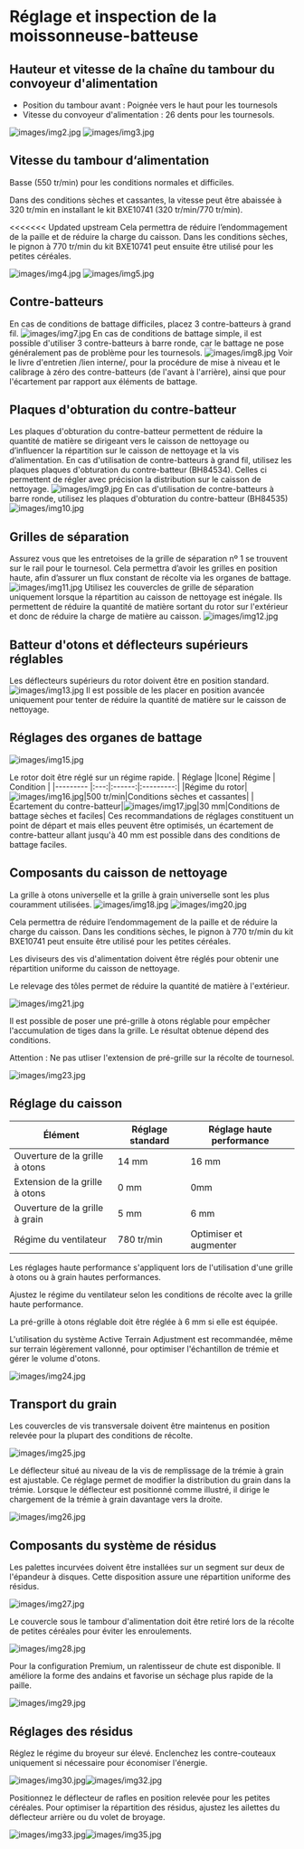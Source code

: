 # Réglage et inspection de la moissonneuse-batteuse

## Hauteur et vitesse de la chaîne du tambour du convoyeur d'alimentation


- Position du tambour avant : Poignée vers le haut pour les tournesols
- Vitesse du convoyeur d'alimentation : 26 dents pour les tournesols.

![images/img2.jpg](images/img2.jpg)
![images/img3.jpg](images/img3.jpg)

## Vitesse du tambour d‘alimentation

Basse (550 tr/min) pour les conditions normales et difficiles. 

Dans des conditions sèches et cassantes, la vitesse peut être abaissée à 320 tr/min en installant le kit BXE10741 (320 tr/min/770 tr/min). 

<<<<<<< Updated upstream
Cela permettra de réduire
l’endommagement de la paille et de réduire la charge du caisson. Dans les
conditions sèches, le pignon à 770 tr/min du kit BXE10741 peut ensuite être
utilisé pour les petites céréales.

![images/img4.jpg](images/img4.jpg)
![images/img5.jpg](images/img5.jpg)

## Contre-batteurs

En cas de conditions de battage difficiles, placez 3 contre-batteurs à grand fil.
![images/img7.jpg](images/img7.jpg)
En cas de conditions de battage simple, il est possible d'utiliser 3 contre-batteurs à barre ronde, car le battage ne pose généralement pas de problème pour les tournesols.
![images/img8.jpg](images/img8.jpg)
Voir le livre d'entretien /lien interne/, pour la procédure de mise à niveau et le calibrage à zéro des contre-batteurs (de l'avant à l'arrière), ainsi que pour l'écartement par rapport aux éléments de battage.

## Plaques d'obturation du contre-batteur

Les plaques d'obturation du contre-batteur permettent de réduire la quantité de matière se dirigeant vers le caisson de nettoyage ou d’influencer la répartition sur le caisson de nettoyage et la vis d’alimentation.
En cas d'utilisation de contre-batteurs à grand fil, utilisez les plaques plaques d'obturation du contre-batteur (BH84534). Celles ci permettent de régler avec précision la distribution sur le caisson de nettoyage.
![images/img9.jpg](images/img9.jpg)
En cas d'utilisation de contre-batteurs à barre ronde, utilisez les plaques d'obturation du contre-batteur (BH84535)
![images/img10.jpg](images/img10.jpg)

## Grilles de séparation

Assurez vous que les entretoises de la grille de séparation nº 1 se trouvent sur le rail pour le tournesol. Cela permettra d’avoir les grilles en position haute, afin d’assurer un flux constant de récolte via les organes de battage.
![images/img11.jpg](images/img11.jpg)
Utilisez les couvercles de grille de séparation uniquement lorsque la répartition au caisson de nettoyage est inégale. Ils permettent de réduire la quantité de matière sortant du rotor sur l'extérieur et donc de réduire la charge de matière au caisson.
![images/img12.jpg](images/img12.jpg)

## Batteur d'otons et déflecteurs supérieurs réglables

Les déflecteurs supérieurs du rotor doivent être en position standard.
![images/img13.jpg](images/img13.jpg)
Il est possible de les placer en position avancée uniquement pour tenter de réduire la quantité de matière sur le caisson de nettoyage.

## Réglages des organes de battage

![images/img15.jpg](images/img15.jpg)   

Le rotor doit être réglé sur un régime rapide.
| Réglage  |Icone| Régime | Condition |
|--------- |:---:|:------:|:---------:|
|Régime du rotor|![images/img16.jpg](images/img16.jpg)|500 tr/min|Conditions sèches et cassantes|
|Écartement du contre-batteur|![images/img17.jpg](images/img17.jpg)|30 mm|Conditions de battage sèches et   faciles|
Ces recommandations de réglages constituent un point de départ et mais elles peuvent être optimisés, un écartement de contre-batteur allant jusqu'à 40 mm est possible dans des conditions de battage faciles.

## Composants du caisson de nettoyage

La grille à otons universelle et la grille à grain universelle sont les plus couramment utilisées.
![images/img18.jpg](images/img18.jpg)
![images/img20.jpg](images/img20.jpg)

Cela permettra de réduire l’endommagement de la paille et de réduire la charge du caisson. Dans les conditions sèches, le pignon à 770 tr/min du kit BXE10741 peut ensuite être utilisé pour les petites céréales.

Les diviseurs des vis d'alimentation doivent être réglés pour obtenir une répartition uniforme du caisson de nettoyage. 

Le relevage des tôles permet de réduire la quantité de matière à l'extérieur. 

![images/img21.jpg](images/img21.jpg)

Il est possible de poser une pré-grille à otons réglable pour empêcher l'accumulation de tiges dans la grille. Le résultat obtenue dépend des conditions.

Attention : Ne pas utliser l'extension de pré-grille sur la récolte de tournesol. 

![images/img23.jpg](images/img23.jpg)

## Réglage du caisson 

|  Élément | Réglage standard  | Réglage haute performance  |
|---|---|---|
|Ouverture de la grille à otons | 14 mm|16 mm|
|Extension de la grille à otons| 0 mm|  0mm |
|Ouverture de la grille à grain |5 mm   |6 mm   |
|Régime du ventilateur |780 tr/min   |Optimiser et augmenter  |

Les réglages haute performance s'appliquent lors de l'utilisation d'une grille à otons ou à grain hautes performances.

Ajustez le régime du ventilateur selon les conditions de récolte avec la grille haute performance.

La pré-grille à otons réglable doit être réglée à 6 mm si elle est équipée. 

L'utilisation du système Active Terrain Adjustment est recommandée, même sur terrain légèrement vallonné, pour optimiser l'échantillon de trémie et gérer le volume d'otons.

![images/img24.jpg](images/img24.jpg)

## Transport du grain

Les couvercles de vis transversale doivent être maintenus en position relevée pour la plupart des conditions de récolte.

![images/img25.jpg](images/img25.jpg)

Le déflecteur situé au niveau de la vis de remplissage de la trémie à grain est ajustable. Ce réglage permet de modifier la distribution du grain dans la trémie. Lorsque le déflecteur est positionné comme illustré, il dirige le chargement de la trémie à grain davantage vers la droite.

![images/img26.jpg](images/img26.jpg)

## Composants du système de résidus

Les palettes incurvées doivent être installées sur un segment sur deux de l'épandeur à disques. Cette disposition assure une répartition uniforme des résidus.

![images/img27.jpg](images/img27.jpg)

Le couvercle sous le tambour d'alimentation doit être retiré lors de la récolte de petites céréales pour éviter les enroulements.

![images/img28.jpg](images/img28.jpg)

Pour la configuration Premium, un ralentisseur de chute est disponible. Il améliore la forme des andains et favorise un séchage plus rapide de la paille.

![images/img29.jpg](images/img29.jpg)

## Réglages des résidus

Réglez le régime du broyeur sur élevé. Enclenchez les contre-couteaux uniquement si nécessaire pour économiser l'énergie.

![images/img30.jpg](images/img30.jpg)![images/img32.jpg](images/img32.jpg)

Positionnez le déflecteur de rafles en position relevée pour les petites céréales. Pour optimiser la répartition des résidus, ajustez les ailettes du déflecteur arrière ou du volet de broyage.

![images/img33.jpg](images/img33.jpg)![images/img35.jpg](images/img35.jpg)